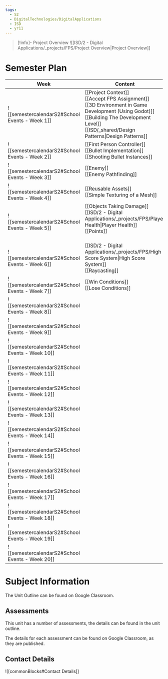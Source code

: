 ```yaml
---
tags:
  - S2
  - DigitalTechnologies/DigitalApplications
  - ISD
  - yr11
---
```

> [!info]- Project Overview
> ![[ISD/2 - Digital Applications/_projects/FPS/Project Overview|Project Overview]]




# Semester Plan

| Week                                            | Content                                                                                                                                                                                                | Submissions |
| ----------------------------------------------- | ------------------------------------------------------------------------------------------------------------------------------------------------------------------------------------------------------ | ----------- |
| ![[semestercalendarS2#School Events - Week 1]]  | [[Project Context]]<br>[[Accept FPS Assignment]]<br>[[3D Environment in Game Development (Using Godot)]]<br>[[Building The Development Level]]<br>[[ISD/_shared/Design Patterns\|Design Patterns]]<br> |             |
| ![[semestercalendarS2#School Events - Week 2]]  | [[First Person Controller]]<br>[[Bullet Implementation]]<br>[[Shooting Bullet Instances]]<br>                                                                                                          |             |
| ![[semestercalendarS2#School Events - Week 3]]  | [[Enemy]]<br>[[Enemy Pathfinding]]                                                                                                                                                                     |             |
| ![[semestercalendarS2#School Events - Week 4]]  | [[Reusable Assets]]<br>[[Simple Texturing of a Mesh]]                                                                                                                                                  |             |
| ![[semestercalendarS2#School Events - Week 5]]  | [[Objects Taking Damage]]<br>[[ISD/2 - Digital Applications/_projects/FPS/Player Health\|Player Health]]<br>[[Points]]<br><br>                                                                         |             |
| ![[semestercalendarS2#School Events - Week 6]]  | [[ISD/2 - Digital Applications/_projects/FPS/High Score System\|High Score System]]<br>[[Raycasting]]                                                                                                  |             |
| ![[semestercalendarS2#School Events - Week 7]]  | [[Win Conditions]]<br>[[Lose Conditions]]                                                                                                                                                              |             |
| ![[semestercalendarS2#School Events - Week 8]]  |                                                                                                                                                                                                        |             |
| ![[semestercalendarS2#School Events - Week 9]]  |                                                                                                                                                                                                        |             |
| ![[semestercalendarS2#School Events - Week 10]] |                                                                                                                                                                                                        |             |
| ![[semestercalendarS2#School Events - Week 11]] |                                                                                                                                                                                                        |             |
| ![[semestercalendarS2#School Events - Week 12]] |                                                                                                                                                                                                        |             |
| ![[semestercalendarS2#School Events - Week 13]] |                                                                                                                                                                                                        |             |
| ![[semestercalendarS2#School Events - Week 14]] |                                                                                                                                                                                                        |             |
| ![[semestercalendarS2#School Events - Week 15]] |                                                                                                                                                                                                        |             |
| ![[semestercalendarS2#School Events - Week 16]] |                                                                                                                                                                                                        |             |
| ![[semestercalendarS2#School Events - Week 17]] |                                                                                                                                                                                                        |             |
| ![[semestercalendarS2#School Events - Week 18]] |                                                                                                                                                                                                        |             |
| ![[semestercalendarS2#School Events - Week 19]] |                                                                                                                                                                                                        |             |
| ![[semestercalendarS2#School Events - Week 20]] |                                                                                                                                                                                                        |             |

# Subject Information

The Unit Outline can be found on Google Classroom.

## Assessments

This unit has a number of assessments, the details can be found in the unit outline.

The details for each assessment can be found on Google Classroom, as they are published.

## Contact Details

![[commonBlocks#Contact Details]]

